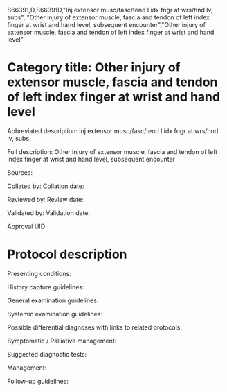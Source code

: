 S66391,D,S66391D,"Inj extensor musc/fasc/tend l idx fngr at wrs/hnd lv, subs", "Other injury of extensor muscle, fascia and tendon of left index finger at wrist and hand level, subsequent encounter","Other injury of extensor muscle, fascia and tendon of left index finger at wrist and hand level"
# Category title: Other injury of extensor muscle, fascia and tendon of left index finger at wrist and hand level

Abbreviated description: Inj extensor musc/fasc/tend l idx fngr at wrs/hnd lv, subs

Full description: Other injury of extensor muscle, fascia and tendon of left index finger at wrist and hand level, subsequent encounter

Sources:

Collated by:
Collation date:

Reviewed by:
Review date:

Validated by:
Validation date:

Approval UID:

# Protocol description

Presenting conditions:

History capture guidelines:

General examination guidelines:

Systemic examination guidelines:

Possible differential diagnoses with links to related protocols:

Symptomatic / Palliative management:

Suggested diagnostic tests:

Management:

Follow-up guidelines:
